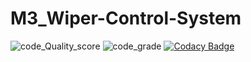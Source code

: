 # M3_Wiper-Control-System
![code_Quality_score](https://api.codiga.io/project/33535/score/svg)
![code_grade](https://api.codiga.io/project/33535/status/svg)
[![Codacy Badge](https://app.codacy.com/project/badge/Grade/b5cfc0803f194e3bb7eb10e6a7a1c03d)](https://www.codacy.com/gh/MNVS10/M2_Automated-Traffic-Light-control/dashboard?utm_source=github.com&amp;utm_medium=referral&amp;utm_content=MNVS10/M2_Automated-Traffic-Light-control&amp;utm_campaign=Badge_Grade)
